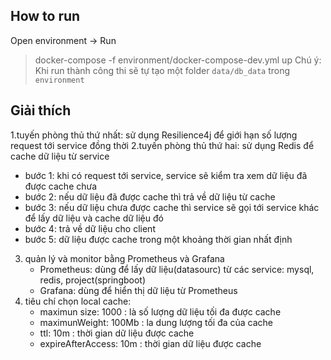## How to run
Open environment -> Run
> docker-compose -f environment/docker-compose-dev.yml up
Chú ý: Khi run thành công thi sẽ tự tạo một folder `data/db_data` trong `environment`
## Giải thích
1.tuyến phòng thủ thứ nhất: sử dụng Resilience4j để giới hạn số lượng request tới service đồng thời
2.tuyến phòng thủ thứ hai: sử dụng Redis để cache dữ liệu từ service
  + bước 1: khi có request tới service, service sẽ kiểm tra xem dữ liệu đã được cache chưa
  + bước 2: nếu dữ liệu đã được cache thì trả về dữ liệu từ cache
  + bước 3: nếu dữ liệu chưa được cache thì service sẽ gọi tới service khác để lấy dữ liệu và cache dữ liệu đó
  + bước 4: trả về dữ liệu cho client
  + bước 5: dữ liệu được cache trong một khoảng thời gian nhất định
3. quản lý và monitor bằng Prometheus và Grafana
    + Prometheus: dùng để lấy dữ liệu(datasourc) từ các service: mysql, redis, project(springboot) 
    + Grafana: dùng để hiển thị dữ liệu từ Prometheus
4. tiêu chí chọn local cache:
    + maximun size: 1000 : là số lượng dữ liệu tối đa được cache
    + maximunWeight: 100Mb : la dung lượng tối đa của cache
    + ttl: 10m : thời gian dữ liệu được cache
    + expireAfterAccess: 10m : thời gian dữ liệu được cache
